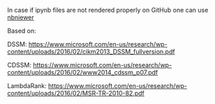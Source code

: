 In case if ipynb files are not rendered properly on GitHub one can use [nbniewer](https://nbviewer.jupyter.org/)

Based on:

DSSM: <https://www.microsoft.com/en-us/research/wp-content/uploads/2016/02/cikm2013_DSSM_fullversion.pdf>

CDSSM: <https://www.microsoft.com/en-us/research/wp-content/uploads/2016/02/www2014_cdssm_p07.pdf>

LambdaRank: <https://www.microsoft.com/en-us/research/wp-content/uploads/2016/02/MSR-TR-2010-82.pdf>
